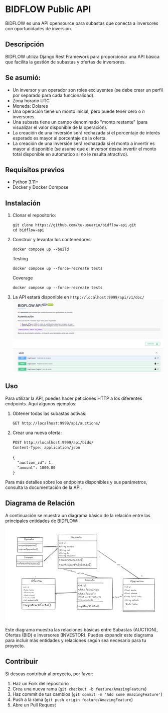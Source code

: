 # BIDFLOW Public API

BIDFLOW es una API opensource para subastas que conecta a inversores con oportunidades de inversión.

## Descripción

BIDFLOW utiliza Django Rest Framework para proporcionar una API básica que facilita la gestión de subastas y ofertas de inversores. 

## Se asumió:
- Un inversor y un operador son roles excluyentes (se debe crear un perfil por separado para cada funcionalidad).
- Zona horario UTC
- Moneda: Dolares
- Una operación tiene un monto inicial, pero puede tener cero o *n* inversores.
- Una subasta tiene un campo denominado "monto restante" (para visualizar el valor disponible de la operación).
- La creación de una inversión será rechazada si el porcentaje de interés esperado es mayor al porcentaje de la oferta.
- La creación de una inversión será rechazada si el monto a invertir es mayor al disponible (se asume que el inversor desea invertir el monto total disponible en automatico si no le resulta atractivo). 

## Requisitos previos

- Python 3.11+
- Docker y Docker Compose

## Instalación

1. Clonar el repositorio:
   ```
   git clone https://github.com/tu-usuario/bidflow-api.git
   cd bidflow-api
   ```

2. Construir y levantar los contenedores:
   ```
   docker compose up --build
   ```

   Testing
   ```
   docker compose up --force-recreate tests

   ```

   Coverage
   ```
   docker compose up --force-recreate tests

   ```

3. La API estará disponible en `http://localhost:9999/api/v1/doc/`
![alt text](imageSwagger.png)

## Uso

Para utilizar la API, puedes hacer peticiones HTTP a los diferentes endpoints. Aquí algunos ejemplos:

1. Obtener todas las subastas activas:
   ```
   GET http://localhost:9999/api/auctions/
   ```

2. Crear una nueva oferta:
   ```
   POST http://localhost:9999/api/bids/
   Content-Type: application/json

   {
     "auction_id": 1,
     "amount": 1000.00
   }
   ```

Para más detalles sobre los endpoints disponibles y sus parámetros, consulta la documentación de la API.

## Diagrama de Relación

A continuación se muestra un diagrama básico de la relación entre las principales entidades de BIDFLOW:
![alt text](imageDiagrama.png)


Este diagrama muestra las relaciones básicas entre Subastas (AUCTION), Ofertas (BID) e Inversores (INVESTOR). Puedes expandir este diagrama para incluir más entidades y relaciones según sea necesario para tu proyecto.


## Contribuir

Si deseas contribuir al proyecto, por favor:

1. Haz un Fork del repositorio
2. Crea una nueva rama (`git checkout -b feature/AmazingFeature`)
3. Haz commit de tus cambios (`git commit -m 'Add some AmazingFeature'`)
4. Push a la rama (`git push origin feature/AmazingFeature`)
5. Abre un Pull Request


